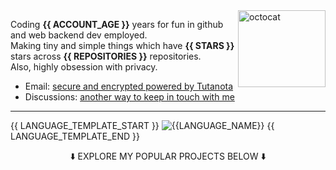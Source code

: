 <img align="right" width="140" height="123" alt="octocat" src="https://raw.githubusercontent.com/SegoCode/SegoCode/main/media/mona-loading-edited-apng.png">

Coding **{{ ACCOUNT_AGE }}** years for fun in github and web backend dev employed.<br/>
Making tiny and simple things which have **{{ STARS }}** stars across **{{ REPOSITORIES }}** repositories.<br/>
Also, highly obsession with privacy.<br/>


- Email: [secure and encrypted powered by Tutanota](https://segocode.github.io/SegoCode/)
- Discussions: [another way to keep in touch with me](https://github.com/SegoCode/SegoCode/discussions/categories/keep-in-touch)
----

{{ LANGUAGE_TEMPLATE_START }}
![{{LANGUAGE_NAME}}](https://img.shields.io/static/v1?style=flat-square&label=%E2%A0%80&color=36393e&labelColor={{LANGUAGE_COLOR:uri}}&message={{LANGUAGE_NAME:uri}}%EF%B8%B1{{LANGUAGE_PERCENT:uri}}%25)
{{ LANGUAGE_TEMPLATE_END }}


<p align="center"> ⬇️ EXPLORE MY POPULAR PROJECTS BELOW ⬇️ </p>
